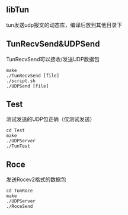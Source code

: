 ## libTun

tun发送udp报文的动态库，编译后放到其他目录下

## TunRecvSend&UDPSend

TunRecvSend可以接收/发送UDP数据包

```shell
make
./TunRecvSend [file]
./script.sh
./UDPSend [file]
```

## Test

测试发送的UDP包正确（仅测试发送）

```shell
cd Test
make
./UDPServer
./TunTest
```

## Roce

发送Rocev2格式的数据包

```shell
cd TunRoce
make
./UDPServer
./RoceSend
```

